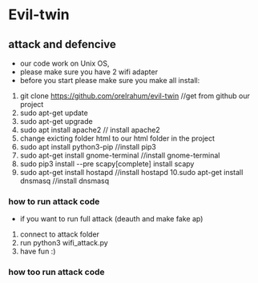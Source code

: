 # Evil-twin
## attack and defencive
 
* our code work on Unix OS,
* please make sure you have 2 wifi adapter
* before you start please make sure you make all install:
1. git clone https://github.com/orelrahum/evil-twin    //get from github our project
2. sudo apt-get update  
3. sudo apt-get upgrade
4. sudo apt install apache2 // install apache2
5. change exicting folder html to our html folder in the project
6. sudo apt install python3-pip //install pip3
7. sudo apt-get install gnome-terminal //install gnome-terminal
8. sudo pip3 install --pre scapy[complete] install scapy
9. sudo apt-get install hostapd //install hostapd
10.sudo apt-get install dnsmasq //install dnsmasq

### how to run attack code
* if you want to run full attack (deauth and make fake ap)
1. connect to attack folder
2. run python3 wifi_attack.py
3. have fun :)


### how too run attack code



